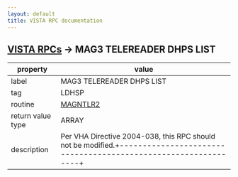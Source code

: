 ```yaml
---
layout: default
title: VISTA RPC documentation
---
```




## [VISTA RPCs](TableOfContent.md) &#8594; MAG3 TELEREADER DHPS LIST 

 property | value 
--- | --- 
 label | MAG3 TELEREADER DHPS LIST
 tag | LDHSP
 routine | [MAGNTLR2](http://code.osehra.org/dox/Routine_MAGNTLR2_source.html)
 return value type | ARRAY
 description | Per VHA Directive 2004-038, this RPC should not be modified.+---------------------------------------------------------------+| Property of the US Government.                                || No permission to copy or redistribute this software is given. || Use of unreleased versions of this software requires the user || to execute a written test agreement with the VistA Imaging    || Development Office of the Department of Veterans Affairs,     || telephone (301) 734-0100.                                     || The Food and Drug Administration classifies this software as  || a medical device.  As such, it may not be changed in any way. || Modifications to this software may result in an adulterated   || medical device under 21CFR820, the use of which is considered || to be a violation of US Federal Statutes.                     |+---------------------------------------------------------------+  Return all records in CLINICAL SPECIALTY DICOM & HL7 file (#2006.5831)